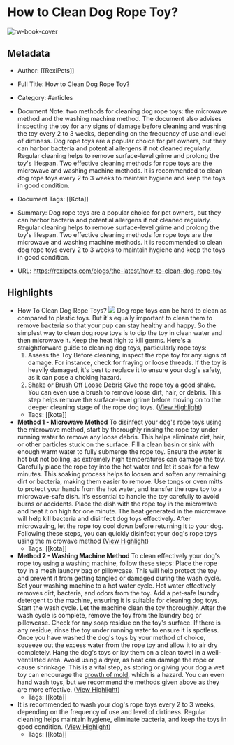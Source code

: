 # How to Clean Dog Rope Toy?

![rw-book-cover](http://rexipets.com/cdn/shop/articles/How_To_Clean_Dog_Rope_Toy.png?v=1687434031)

## Metadata
- Author: [[RexiPets]]
- Full Title: How to Clean Dog Rope Toy?
- Category: #articles
- Document Note: two methods for cleaning dog rope toys: the microwave method and the washing machine method. The document also advises inspecting the toy for any signs of damage before cleaning and washing the toy every 2 to 3 weeks, depending on the frequency of use and level of dirtiness.
   Dog rope toys are a popular choice for pet owners, but they can harbor bacteria and potential allergens if not cleaned regularly. Regular cleaning helps to remove surface-level grime and prolong the toy's lifespan. Two effective cleaning methods for rope toys are the microwave and washing machine methods. It is recommended to clean dog rope toys every 2 to 3 weeks to maintain hygiene and keep the toys in good condition.
   
- Document Tags: [[Kota]] 
- Summary: Dog rope toys are a popular choice for pet owners, but they can harbor bacteria and potential allergens if not cleaned regularly. Regular cleaning helps to remove surface-level grime and prolong the toy's lifespan. Two effective cleaning methods for rope toys are the microwave and washing machine methods. It is recommended to clean dog rope toys every 2 to 3 weeks to maintain hygiene and keep the toys in good condition.
- URL: https://rexipets.com/blogs/the-latest/how-to-clean-dog-rope-toy

## Highlights
- How To Clean Dog Rope Toys?
  ![](https://images.surferseo.art/355a8433-1d52-41a3-86d5-a3ffba60a042.jpeg)
  Dog rope toys can be hard to clean as compared to plastic toys. But it's equally important to clean them to remove bacteria so that your pup can stay healthy and happy. So the simplest way to clean dog rope toys is to dip the toy in clean water and then microwave it. Keep the heat high to kill germs.
  Here's a straightforward guide to cleaning dog toys, particularly rope toys:
  1) Assess the Toy
  Before cleaning, inspect the rope toy for any signs of damage. For instance, check for fraying or loose threads. If the toy is heavily damaged, it's best to replace it to ensure your dog's safety, as it can pose a choking hazard.
  2) Shake or Brush Off Loose Debris
  Give the rope toy a good shake. You can even use a brush to remove loose dirt, hair, or debris. This step helps remove the surface-level grime before moving on to the deeper cleaning stage of the rope dog toys. ([View Highlight](https://read.readwise.io/read/01hced4zwk7ma1awej82pxdrvc))
    - Tags: [[kota]] 
- **Method 1 - Microwave Method** 
  To disinfect your dog's rope toys using the microwave method, start by thoroughly rinsing the rope toy under running water to remove any loose debris. 
  This helps eliminate dirt, hair, or other particles stuck on the surface. 
  Fill a clean basin or sink with enough warm water to fully submerge the rope toy. Ensure the water is hot but not boiling, as extremely high temperatures can damage the toy. 
  Carefully place the rope toy into the hot water and let it soak for a few minutes. This soaking process helps to loosen and soften any remaining dirt or bacteria, making them easier to remove. 
  Use tongs or oven mitts to protect your hands from the hot water, and transfer the rope toy to a microwave-safe dish. It's essential to handle the toy carefully to avoid burns or accidents. 
  Place the dish with the rope toy in the microwave and heat it on high for one minute. The heat generated in the microwave will help kill bacteria and disinfect dog toys effectively. 
  After microwaving, let the rope toy cool down before returning it to your dog. Following these steps, you can quickly disinfect your dog's rope toys using the microwave method ([View Highlight](https://read.readwise.io/read/01hced6kfyhrnpqf0yyjrpgbbq))
    - Tags: [[kota]] 
- **Method 2 - Washing Machine Method** 
  To clean effectively your dog's rope toy using a washing machine, follow these steps: 
  Place the rope toy in a mesh laundry bag or pillowcase. This will help protect the toy and prevent it from getting tangled or damaged during the wash cycle. 
  Set your washing machine to a hot water cycle. Hot water effectively removes dirt, bacteria, and odors from the toy. Add a pet-safe laundry detergent to the machine, ensuring it is suitable for cleaning dog toys. 
  Start the wash cycle. Let the machine clean the toy thoroughly. 
  After the wash cycle is complete, remove the toy from the laundry bag or pillowcase. Check for any soap residue on the toy's surface. If there is any residue, rinse the toy under running water to ensure it is spotless. 
  Once you have washed the dog's toys by your method of choice, squeeze out the excess water from the rope toy and allow it to air dry completely. 
  Hang the dog's toys or lay them on a clean towel in a well-ventilated area. Avoid using a dryer, as heat can damage the rope or cause shrinkage. 
  This is a vital step, as storing or giving your dog a wet toy can encourage the [growth of mold](https://www.rspca.org.uk/adviceandwelfare/pets/dogs/environment/toys#:~:text=Soft%20toys%20can%20easily%20house,dishwasher%2C%20if%20you%20have%20one.), which is a hazard. 
  You can even hand wash toys, but we recommend the methods given above as they are more effective. ([View Highlight](https://read.readwise.io/read/01hced8dy89pcdmh44q0k946ej))
    - Tags: [[kota]] 
- It is recommended to wash your dog's rope toys every 2 to 3 weeks, depending on the frequency of use and level of dirtiness. Regular cleaning helps maintain hygiene, eliminate bacteria, and keep the toys in good condition. ([View Highlight](https://read.readwise.io/read/01hced8xerpgrznq4r552d87mf))
    - Tags: [[kota]] 
